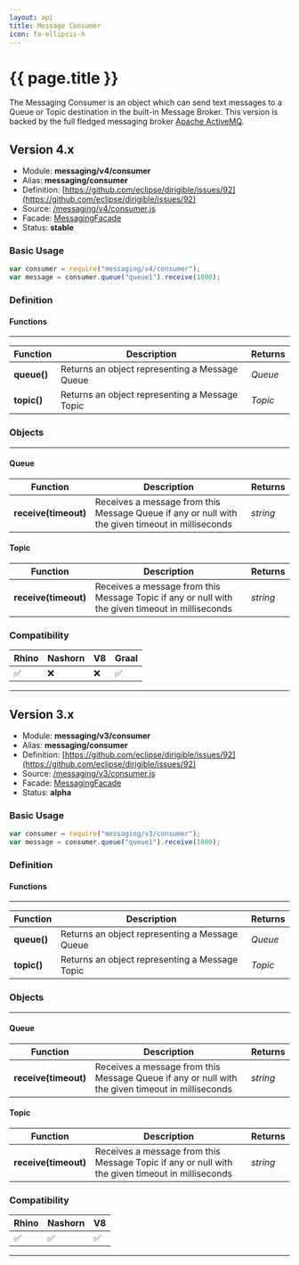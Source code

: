 ```yaml
---
layout: api
title: Message Consumer
icon: fa-ellipsis-h
---
```


{{ page.title }}
===

The Messaging Consumer is an object which can send text messages to a Queue or Topic destination in the built-in Message Broker. This version is backed by the full fledged messaging broker [Apache ActiveMQ](http://activemq.apache.org/).

Version 4.x
---

- Module: **messaging/v4/consumer**
- Alias: **messaging/consumer**
- Definition: [https://github.com/eclipse/dirigible/issues/92](https://github.com/eclipse/dirigible/issues/92)
- Source: [/messaging/v4/consumer.js](https://github.com/dirigiblelabs/api-messaging/blob/master/messaging/v4/consumer.js)
- Facade: [MessagingFacade](https://github.com/eclipse/dirigible/blob/master/api/api-facade/api-messaging/src/main/java/org/eclipse/dirigible/api/v3/messaging/MessagingFacade.java)
- Status: **stable**


### Basic Usage

```javascript
var consumer = require("messaging/v4/consumer");
var message = consumer.queue("queue1").receive(1000);
```

### Definition

#### Functions

---

Function     | Description | Returns
------------ | ----------- | --------
**queue()**   | Returns an object representing a Message Queue | *Queue*
**topic()**   | Returns an object representing a Message Topic | *Topic*


### Objects

---

#### Queue

Function     | Description | Returns
------------ | ----------- | --------
**receive(timeout)**   | Receives a message from this Message Queue if any or null with the given timeout in milliseconds | *string*


#### Topic

Function     | Description | Returns
------------ | ----------- | --------
**receive(timeout)**   | Receives a message from this Message Topic if any or null with the given timeout in milliseconds | *string*



### Compatibility

Rhino | Nashorn | V8 | Graal |
----- | ------- | ---| ------|
 ✅   | ❌      | ❌  |  ✅   |
 
 ---

Version 3.x
---

- Module: **messaging/v3/consumer**
- Alias: **messaging/consumer**
- Definition: [https://github.com/eclipse/dirigible/issues/92](https://github.com/eclipse/dirigible/issues/92)
- Source: [/messaging/v3/consumer.js](https://github.com/dirigiblelabs/api-v3-messaging/blob/master/messaging/v3/consumer.js)
- Facade: [MessagingFacade](https://github.com/eclipse/dirigible/blob/master/api/api-facade/api-messaging/src/main/java/org/eclipse/dirigible/api/v3/messaging/MessagingFacade.java)
- Status: **alpha**


### Basic Usage

```javascript
var consumer = require("messaging/v3/consumer");
var message = consumer.queue("queue1").receive(1000);
```

### Definition

#### Functions

---

Function     | Description | Returns
------------ | ----------- | --------
**queue()**   | Returns an object representing a Message Queue | *Queue*
**topic()**   | Returns an object representing a Message Topic | *Topic*


### Objects

---

#### Queue

Function     | Description | Returns
------------ | ----------- | --------
**receive(timeout)**   | Receives a message from this Message Queue if any or null with the given timeout in milliseconds | *string*


#### Topic

Function     | Description | Returns
------------ | ----------- | --------
**receive(timeout)**   | Receives a message from this Message Topic if any or null with the given timeout in milliseconds | *string*



### Compatibility

Rhino | Nashorn | V8
----- | ------- | --------
 ✅  | ✅  | ✅
 
 ---
 
